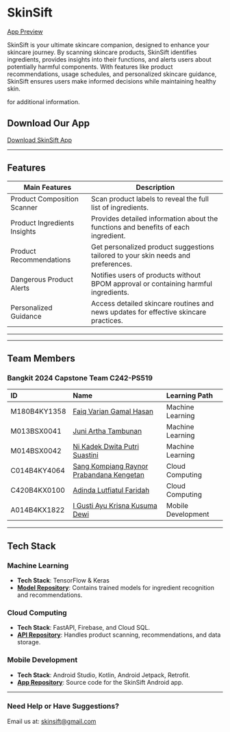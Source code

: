 # SkinSift
[App Preview](https://storage.googleapis.com/skinsift/images/nobg.png)

SkinSift is your ultimate skincare companion, designed to enhance your skincare journey. By scanning skincare products, SkinSift identifies ingredients, provides insights into their functions, and alerts users about potentially harmful components. With features like product recommendations, usage schedules, and personalized skincare guidance, SkinSift ensures users make informed decisions while maintaining healthy skin.

<!--  To explore more about SkinSift, visit our [SkinSift Landing Page] <!--  (https://landing-page-skinsift.example.com) --> for additional information.

## Download Our App
[Download SkinSift App](https://storage.googleapis.com/skinsift/application/SkinSift-v1.0.apk)

---

## Features

| Main Features                | Description                                                                                 |
|------------------------------|---------------------------------------------------------------------------------------------|
| Product Composition Scanner  | Scan product labels to reveal the full list of ingredients.                                |
| Product Ingredients Insights | Provides detailed information about the functions and benefits of each ingredient.         |
| Product Recommendations      | Get personalized product suggestions tailored to your skin needs and preferences.          |
| Dangerous Product Alerts     | Notifies users of products without BPOM approval or containing harmful ingredients.        |
| Personalized Guidance        | Access detailed skincare routines and news updates for effective skincare practices.       |

---

---

## Team Members
### Bangkit 2024 Capstone Team C242-PS519

| ID              | Name                           | Learning Path       |
|:----------------|:-------------------------------|:--------------------|
| M180B4KY1358     | [Faiq Varian Gamal Hasan](https://github.com/chillzuqq ) | Machine Learning    |
| M013BSX0041     | [Juni Artha Tambunan](https://github.com/arthatambunan )                 | Machine Learning    |
| M014BSX0042     | [Ni Kadek Dwita Putri Suastini](https://github.com/Dwitabputri )                 | Machine Learning    |
| C014B4KY4064    | [Sang Kompiang Raynor Prabandana Kengetan](https://github.com/SangKengetan)                  | Cloud Computing     |
| C420B4KX0100    | [Adinda Lutfiatul Faridah](https://github.com/slipyheroin )                 | Cloud Computing     |
| A014B4KX1822    | [I Gusti Ayu Krisna Kusuma Dewi](https://github.com/ayukrisn )                 | Mobile Development  |

---

## Tech Stack

### Machine Learning
- **Tech Stack**: TensorFlow & Keras
- **[Model Repository](https://github.com/SkinSift/skinsift-ml-model)**: Contains trained models for ingredient recognition and recommendations.

### Cloud Computing
- **Tech Stack**: FastAPI, Firebase, and Cloud SQL.
- **[API Repository](https://github.com/SkinSift/skinsift-api)**: Handles product scanning, recommendations, and data storage.

### Mobile Development
- **Tech Stack**: Android Studio, Kotlin, Android Jetpack, Retrofit.
- **[App Repository](https://github.com/SkinSift/skinsift-android)**: Source code for the SkinSift Android app.

---

### Need Help or Have Suggestions?
Email us at: [skinsift@gmail.com](mailto:skinsift@gmail.com)
